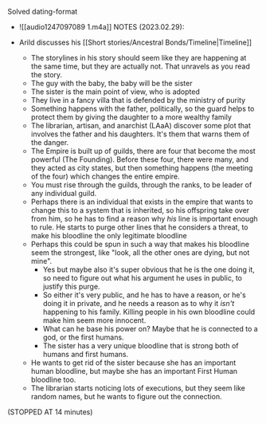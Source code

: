 Solved dating-format
- ![[audio1247097089 1.m4a]]
NOTES (2023.02.29):

- Arild discusses his [[Short stories/Ancestral Bonds/Timeline|Timeline]]
	- The storylines in his story should seem like they are happening at the same time, but they are actually not. That unravels as you read the story.
	- The guy with the baby, the baby will be the sister
	- The sister is the main point of view, who is adopted
	- They live in a fancy villa that is defended by the ministry of purity
	- Something happens with the father, politically, so the guard helps to protect them by giving the daughter to a more wealthy family
	- The librarian, artisan, and anarchist (LAaA) discover some plot that involves the father and his daughters. It's them that warns them of the danger.
	- The Empire is built up of guilds, there are four that become the most powerful (The Founding). Before these four, there were many, and they acted as city states, but then something happens (the meeting of the four) which changes the entire empire.
	- You must rise through the guilds, through the ranks, to be leader of any individual guild.
	- Perhaps there is an individual that exists in the empire that wants to change this to a system that is inherited, so his offspring take over from him, so he has to find a reason why *his* line is important enough to rule. He starts to purge other lines that he considers a threat, to make his bloodline the only legitimate bloodline
	- Perhaps this could be spun in such a way that makes his bloodline seem the strongest, like "look, all the other ones are dying, but not mine".
		- Yes but maybe also it's super obvious that he is the one doing it, so need to figure out what his argument he uses in public, to justify this purge.
		- So either it's very public, and he has to have a reason, or he's doing it in private, and he needs a reason as to why it *isn't* happening to his family. Killing people in his own bloodline could make him seem more innocent.
		- What can he base his power on? Maybe that he is connected to a god, or the first humans.
		- The sister has a very unique bloodline that is strong both of humans and first humans.
	- He wants to get rid of the sister because she has an important human bloodline, but maybe she has an important First Human bloodline too.
	- The librarian starts noticing lots of executions, but they seem like random names, but he wants to figure out the connection.

(STOPPED AT 14 minutes)